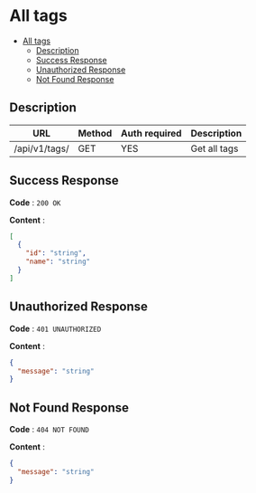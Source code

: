 # All tags

<!--toc:start-->

- [All tags](#all-tags)
  - [Description](#description)
  - [Success Response](#success-response)
  - [Unauthorized Response](#unauthorized-response)
  - [Not Found Response](#not-found-response)
  <!--toc:end-->

## Description

| URL           | Method | Auth required | Description  |
| ------------- | ------ | ------------- | ------------ |
| /api/v1/tags/ | GET    | YES           | Get all tags |

## Success Response

**Code** : `200 OK`

**Content** :

```json
[
  {
    "id": "string",
    "name": "string"
  }
]
```

## Unauthorized Response

**Code** : `401 UNAUTHORIZED`

**Content** :

```json
{
  "message": "string"
}
```

## Not Found Response

**Code** : `404 NOT FOUND`

**Content** :

```json
{
  "message": "string"
}
```

